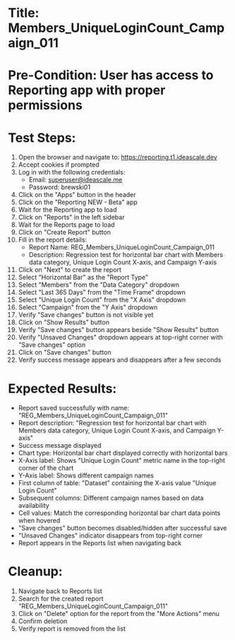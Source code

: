 # Title: Members_UniqueLoginCount_Campaign_011

# Pre-Condition: User has access to Reporting app with proper permissions

# Test Steps:
1. Open the browser and navigate to: https://reporting.t1.ideascale.dev
2. Accept cookies if prompted
3. Log in with the following credentials:
   - Email: superuser@ideascale.me
   - Password: brewski01
4. Click on the "Apps" button in the header
5. Click on the "Reporting NEW - Beta" app
6. Wait for the Reporting app to load
7. Click on "Reports" in the left sidebar
8. Wait for the Reports page to load
9. Click on "Create Report" button
10. Fill in the report details:
    - Report Name: REG_Members_UniqueLoginCount_Campaign_011
    - Description: Regression test for horizontal bar chart with Members data category, Unique Login Count X-axis, and Campaign Y-axis
11. Click on "Next" to create the report
12. Select "Horizontal Bar" as the "Report Type"
13. Select "Members" from the "Data Category" dropdown
14. Select "Last 365 Days" from the "Time Frame" dropdown
15. Select "Unique Login Count" from the "X Axis" dropdown
16. Select "Campaign" from the "Y Axis" dropdown
17. Verify "Save changes" button is not visible yet
18. Click on "Show Results" button
19. Verify "Save changes" button appears beside "Show Results" button
20. Verify "Unsaved Changes" dropdown appears at top-right corner with "Save changes" option
21. Click on "Save changes" button
22. Verify success message appears and disappears after a few seconds

# Expected Results:
- Report saved successfully with name: "REG_Members_UniqueLoginCount_Campaign_011"
- Report description: "Regression test for horizontal bar chart with Members data category, Unique Login Count X-axis, and Campaign Y-axis"
- Success message displayed
- Chart type: Horizontal bar chart displayed correctly with horizontal bars
- X-Axis label: Shows "Unique Login Count" metric name in the top-right corner of the chart
- Y-Axis label: Shows different campaign names
- First column of table: "Dataset" containing the X-axis value "Unique Login Count"
- Subsequent columns: Different campaign names based on data availability
- Cell values: Match the corresponding horizontal bar chart data points when hovered
- "Save changes" button becomes disabled/hidden after successful save
- "Unsaved Changes" indicator disappears from top-right corner
- Report appears in the Reports list when navigating back

# Cleanup:
1. Navigate back to Reports list
2. Search for the created report "REG_Members_UniqueLoginCount_Campaign_011"
3. Click on "Delete" option for the report from the "More Actions" menu
4. Confirm deletion
5. Verify report is removed from the list
